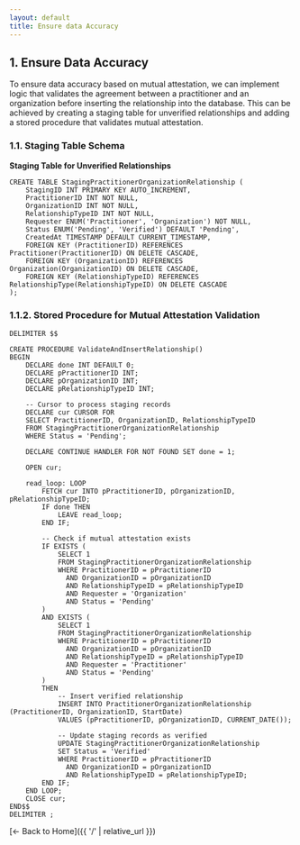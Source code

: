 ```yaml
---
layout: default
title: Ensure data Accuracy
---
```



## 1. Ensure Data Accuracy
To ensure data accuracy based on mutual attestation, we can implement logic that validates the agreement between a practitioner and an organization before inserting the relationship into the database. This can be achieved by creating a staging table for unverified relationships and adding a stored procedure that validates mutual attestation.

### 1.1. Staging Table Schema
**Staging Table for Unverified Relationships**  
```
CREATE TABLE StagingPractitionerOrganizationRelationship (
    StagingID INT PRIMARY KEY AUTO_INCREMENT,
    PractitionerID INT NOT NULL,
    OrganizationID INT NOT NULL,
    RelationshipTypeID INT NOT NULL,
    Requester ENUM('Practitioner', 'Organization') NOT NULL,
    Status ENUM('Pending', 'Verified') DEFAULT 'Pending',
    CreatedAt TIMESTAMP DEFAULT CURRENT_TIMESTAMP,
    FOREIGN KEY (PractitionerID) REFERENCES Practitioner(PractitionerID) ON DELETE CASCADE,
    FOREIGN KEY (OrganizationID) REFERENCES Organization(OrganizationID) ON DELETE CASCADE,
    FOREIGN KEY (RelationshipTypeID) REFERENCES RelationshipType(RelationshipTypeID) ON DELETE CASCADE
);
```  


### 1.1.2. Stored Procedure for Mutual Attestation Validation  
```
DELIMITER $$

CREATE PROCEDURE ValidateAndInsertRelationship()
BEGIN
    DECLARE done INT DEFAULT 0;
    DECLARE pPractitionerID INT;
    DECLARE pOrganizationID INT;
    DECLARE pRelationshipTypeID INT;

    -- Cursor to process staging records
    DECLARE cur CURSOR FOR 
    SELECT PractitionerID, OrganizationID, RelationshipTypeID 
    FROM StagingPractitionerOrganizationRelationship 
    WHERE Status = 'Pending';

    DECLARE CONTINUE HANDLER FOR NOT FOUND SET done = 1;

    OPEN cur;

    read_loop: LOOP
        FETCH cur INTO pPractitionerID, pOrganizationID, pRelationshipTypeID;
        IF done THEN
            LEAVE read_loop;
        END IF;

        -- Check if mutual attestation exists
        IF EXISTS (
            SELECT 1
            FROM StagingPractitionerOrganizationRelationship 
            WHERE PractitionerID = pPractitionerID 
              AND OrganizationID = pOrganizationID 
              AND RelationshipTypeID = pRelationshipTypeID 
              AND Requester = 'Organization' 
              AND Status = 'Pending'
        )
        AND EXISTS (
            SELECT 1
            FROM StagingPractitionerOrganizationRelationship 
            WHERE PractitionerID = pPractitionerID 
              AND OrganizationID = pOrganizationID 
              AND RelationshipTypeID = pRelationshipTypeID 
              AND Requester = 'Practitioner' 
              AND Status = 'Pending'
        )
        THEN
            -- Insert verified relationship
            INSERT INTO PractitionerOrganizationRelationship (PractitionerID, OrganizationID, StartDate)
            VALUES (pPractitionerID, pOrganizationID, CURRENT_DATE());

            -- Update staging records as verified
            UPDATE StagingPractitionerOrganizationRelationship
            SET Status = 'Verified'
            WHERE PractitionerID = pPractitionerID 
              AND OrganizationID = pOrganizationID 
              AND RelationshipTypeID = pRelationshipTypeID;
        END IF;
    END LOOP;
    CLOSE cur;
END$$
DELIMITER ;
```



[← Back to Home]({{ '/' | relative_url }})